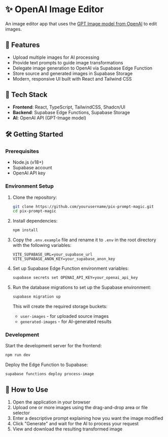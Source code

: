 # ✨ OpenAI Image Editor

An image editor app that uses the [GPT Image model from OpenAI](https://platform.openai.com/docs/guides/image-generation?image-generation-model=gpt-image-1) to edit images.

## 🚀 Features

- Upload multiple images for AI processing
- Provide text prompts to guide image transformations
- Delegate image generation to OpenAI via Supabase Edge Function
- Store source and generated images in Supabase Storage
- Modern, responsive UI built with React and Tailwind CSS

## 🔧 Tech Stack

- **Frontend**: React, TypeScript, TailwindCSS, Shadcn/UI
- **Backend**: Supabase Edge Functions, Supabase Storage
- **AI**: OpenAI API (GPT-Image model)

## 🛠️ Getting Started

### Prerequisites

- Node.js (v18+)
- Supabase account
- OpenAI API key

### Environment Setup

1. Clone the repository:

   ```bash
   git clone https://github.com/yourusername/pix-prompt-magic.git
   cd pix-prompt-magic
   ```

2. Install dependencies:

   ```bash
   npm install
   ```

3. Copy the `.env.example` file and rename it to `.env` in the root directory with the following variables:

   ```
   VITE_SUPABASE_URL=your_supabase_url
   VITE_SUPABASE_ANON_KEY=your_supabase_anon_key
   ```

4. Set up Supabase Edge Function environment variables:

   ```bash
   supabase secrets set OPENAI_API_KEY=your_openai_api_key
   ```

5. Run the database migrations to set up the Supabase environment:

   ```bash
   supabase migration up
   ```

   This will create the required storage buckets:

   - `user-images` - for uploaded source images
   - `generated-images` - for AI-generated results

### Development

Start the development server for the frontend:

```bash
npm run dev
```

Deploy the Edge Function to Supabase:

```bash
supabase functions deploy process-image
```

## 📝 How to Use

1. Open the application in your browser
2. Upload one or more images using the drag-and-drop area or file selector
3. Enter a descriptive prompt explaining how you want the image modified
4. Click "Generate" and wait for the AI to process your request
5. View and download the resulting transformed image
